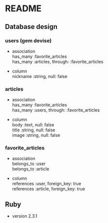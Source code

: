# README

## Database design

### users (gem devise)
* association  
has_many :favorite_articles  
has_many :articles, through: :favorite_articles

* column  
nickname :string, null: false


### articles
* association  
has_many :favorite_articles  
has_many :users, through: :favorite_articles

* column  
body :text, null: false  
title :string, null: false  
image :string, null: false


### favorite_articles
* association  
belongs_to :user  
belongs_to :article

* column  
references :user, foreign_key: true  
references :article, foreign_key: true

## Ruby
* version 2.3.1
